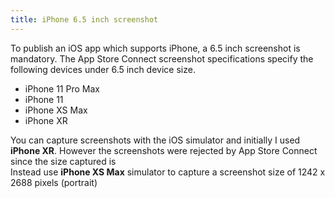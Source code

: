 ```yaml
---
title: iPhone 6.5 inch screenshot
---
```


To publish an iOS app which supports iPhone, a 6.5 inch screenshot is mandatory. 
The App Store Connect screenshot specifications specify the following devices under 6.5 inch device size. 
* iPhone 11 Pro Max
* iPhone 11
* iPhone XS Max
* iPhone XR

You can capture screenshots with the iOS simulator and initially I used **iPhone XR**. However the screenshots were rejected by App Store Connect since the size captured is  
Instead use **iPhone XS Max** simulator to capture a screenshot size of 1242 x 2688 pixels (portrait)
